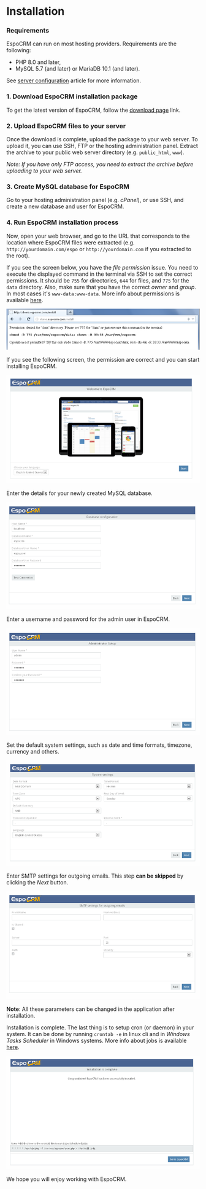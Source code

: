 # Installation

### Requirements

EspoCRM can run on most hosting providers. Requirements are the following:

* PHP 8.0 and later,
* MySQL 5.7 (and later) or MariaDB 10.1 (and later).

See [server configuration](server-configuration.md) article for more information.

### 1. Download EspoCRM installation package

To get the latest version of EspoCRM, follow the [download page](http://www.espocrm.com/download/) link.

### 2. Upload EspoCRM files to your server

Once the download is complete, upload the package to your web server.
To upload it, you can use SSH, FTP or the hosting administration panel.
Extract the archive to your public web server directory (e.g. `public_html`, `www`).

_Note: If you have only FTP access, you need to extract the archive before uploading to your web server._

### 3. Create MySQL database for EspoCRM

Go to your hosting administration panel (e.g. *cPanel*), or use SSH, and create a new database and user for EspoCRM.

### 4. Run EspoCRM installation process

Now, open your web browser, and go to the URL that corresponds to the location where EspoCRM files were extracted (e.g. `http://yourdomain.com/espo` or `http://yourdomain.com` if you extracted to the root).

If you see the screen below, you have the *file permission* issue.
You need to execute the displayed command in the terminal via SSH to set the correct permissions.
It should be `755` for directories, `644` for files, and `775` for the `data` directory.
Also, make sure that you have the correct _owner_ and _group_. In most cases it's `www-data:www-data`. More info about permissions is available [here](server-configuration.md#required-permissions-for-unix-based-systems).

![1](https://raw.githubusercontent.com/espocrm/documentation/master/docs/_static/images/administration/installation/1.png)

If you see the following screen, the permission are correct and you can start installing EspoCRM.

![2](https://raw.githubusercontent.com/espocrm/documentation/master/docs/_static/images/administration/installation/2.png)

Enter the details for your newly created MySQL database.

![4](https://raw.githubusercontent.com/espocrm/documentation/master/docs/_static/images/administration/installation/4.png)

Enter a username and password for the admin user in EspoCRM.

![5](https://raw.githubusercontent.com/espocrm/documentation/master/docs/_static/images/administration/installation/5.png)

Set the default system settings, such as date and time formats, timezone, currency and others.

![6](https://raw.githubusercontent.com/espocrm/documentation/master/docs/_static/images/administration/installation/6.png)

Enter SMTP settings for outgoing emails.
This step **can be skipped** by clicking the _Next_ button.

![7](https://raw.githubusercontent.com/espocrm/documentation/master/docs/_static/images/administration/installation/7.png)

**Note**: All these parameters can be changed in the application after installation.

Installation is complete. The last thing is to setup cron (or daemon) in your system. It can be done by running `crontab -e` in linux cli and in _Windows Tasks Scheduler_ in Windows systems. More info about jobs is available [here](jobs.md).

![8](https://raw.githubusercontent.com/espocrm/documentation/master/docs/_static/images/administration/installation/8.png)

We hope you will enjoy working with EspoCRM.
